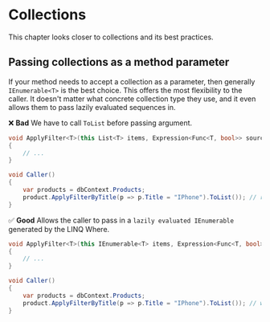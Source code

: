 # Collections
This chapter looks closer to collections and its best practices.

## Passing collections as a method parameter 

If your method needs to accept a collection as a parameter, then generally `IEnumerable<T>` is the best choice. This offers the most flexibility to the caller. It doesn't matter what concrete collection type they use, and it even allows them to pass lazily evaluated sequences in.

❌ **Bad** We have to call `ToList` before passing argument.
```csharp
void ApplyFilter<T>(this List<T> items, Expression<Func<T, bool>> source)
{
    // ...
}

void Caller() 
{
    var products = dbContext.Products;
    product.ApplyFilterByTitle(p => p.Title = "IPhone").ToList()); // requires us to add a ToList instead of lazily evaluated IEnumerable
}
```

✅ **Good** Allows the caller to pass in a `lazily evaluated IEnumerable` generated by the LINQ Where.
```csharp
void ApplyFilter<T>(this IEnumerable<T> items, Expression<Func<T, bool>> source)
{
    // ...
}

void Caller() 
{
    var products = dbContext.Products;
    product.ApplyFilterByTitle(p => p.Title = "IPhone").ToList()); // works fine without calling ToList directly
}
```